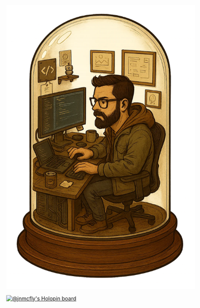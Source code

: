 ![jnmcfly](https://github.com/jnmcfly/jnmcfly/blob/main/glass.webp)

[![@jnmcfly's Holopin board](https://holopin.me/jnmcfly)](https://holopin.io/@jnmcfly)
